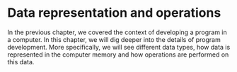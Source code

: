 # Data representation and operations

In the previous chapter, we covered the context of developing a program in a computer. In this chapter, we will dig deeper into the details of program development. More specifically, we will see different data types, how data is represented in the computer memory and how operations are performed on this data.